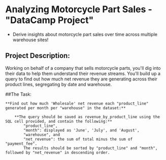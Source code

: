 # Analyzing Motorcycle Part Sales - "DataCamp Project"

- Derive insights about motorcycle part sales over time across multiple warehouse sites!


## Project Description:

Working on behalf of a company that sells motorcycle parts, you'll dig into their data to help them understand their revenue streams. You'll build up a query to find out 
how much net revenue they are generating across their product lines, segregating by date and warehouse.

##The Task:

	**Find out how much 'Wholesale' net revenue each "product_line" generated per month per "warehouse" in the dataset:**
			
		**The query should be saved as revenue_by_product_line using the SQL cell provided, and contain the following:**
			"product_line",
			"month": displayed as 'June', 'July', and 'August',
			"warehouse", and
			"net_revenue": the sum of total minus the sum of "payment_fee".
			The results should be sorted by "product_line" and "month", followed by "net_revenue" in descending order.
	

